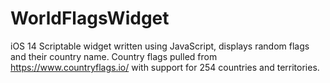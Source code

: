 # WorldFlagsWidget
iOS 14 Scriptable widget written using JavaScript, displays random flags and their country name.
Country flags pulled from https://www.countryflags.io/ with support for 254 countries and territories.
